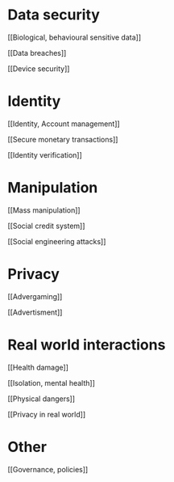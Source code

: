 # Data security
[[Biological, behavioural sensitive data]]

[[Data breaches]]

[[Device security]]

# Identity
[[Identity, Account management]]

[[Secure monetary transactions]]

[[Identity verification]]

# Manipulation
[[Mass manipulation]]

[[Social credit system]]

[[Social engineering attacks]]

# Privacy
[[Advergaming]]

[[Advertisment]]

# Real world interactions
[[Health damage]]

[[Isolation, mental health]]

[[Physical dangers]]

[[Privacy in real world]]

# Other
[[Governance, policies]]
